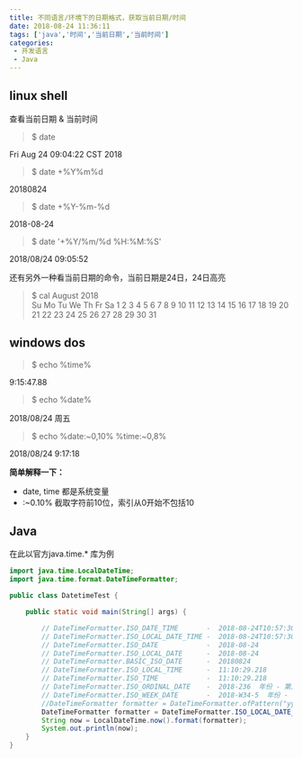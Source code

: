 ```yaml
---
title: 不同语言/环境下的日期格式，获取当前日期/时间
date: 2018-08-24 11:36:11
tags: ['java','时间','当前日期','当前时间']
categories: 
 - 开发语言
 - Java
---
```


## linux shell

查看当前日期 & 当前时间

>$ date

Fri Aug 24 09:04:22 CST 2018

>$ date +%Y%m%d

20180824

>$ date +%Y-%m-%d

2018-08-24
>$ date '+%Y/%m/%d %H:%M:%S'

2018/08/24 09:05:52

还有另外一种看当前日期的命令，当前日期是24日，24日高亮

>$ cal
     August 2018    
Su Mo Tu We Th Fr Sa
          1  2  3  4
 5  6  7  8  9 10 11
12 13 14 15 16 17 18
19 20 21 22 23 24 25
26 27 28 29 30 31

## windows dos

>$ echo %time%

9:15:47.88

>$ echo %date%

2018/08/24 周五

>$ echo %date:~0,10% %time:~0,8%

2018/08/24  9:17:18

**简单解释一下：**

- date, time 都是系统变量
- :~0.10% 截取字符前10位，索引从0开始不包括10

## Java

在此以官方java.time.* 库为例

```java
import java.time.LocalDateTime;
import java.time.format.DateTimeFormatter;

public class DatetimeTest {

    public static void main(String[] args) {

        // DateTimeFormatter.ISO_DATE_TIME       -  2018-08-24T10:57:30.29
        // DateTimeFormatter.ISO_LOCAL_DATE_TIME -  2018-08-24T10:57:30.29
        // DateTimeFormatter.ISO_DATE            -  2018-08-24
        // DateTimeFormatter.ISO_LOCAL_DATE      -  2018-08-24
        // DateTimeFormatter.BASIC_ISO_DATE      -  20180824
        // DateTimeFormatter.ISO_LOCAL_TIME      -  11:10:29.218
        // DateTimeFormatter.ISO_TIME            -  11:10:29.218
        // DateTimeFormatter.ISO_ORDINAL_DATE    -  2018-236  年份 - 第几天
        // DateTimeFormatter.ISO_WEEK_DATE       -  2018-W34-5  年份 - 第几周 - 周几
        //DateTimeFormatter formatter = DateTimeFormatter.ofPattern("yyyyMMddHHmmss");
        DateTimeFormatter formatter = DateTimeFormatter.ISO_LOCAL_DATE_TIME;
        String now = LocalDateTime.now().format(formatter);
        System.out.println(now);
    }
}
```
